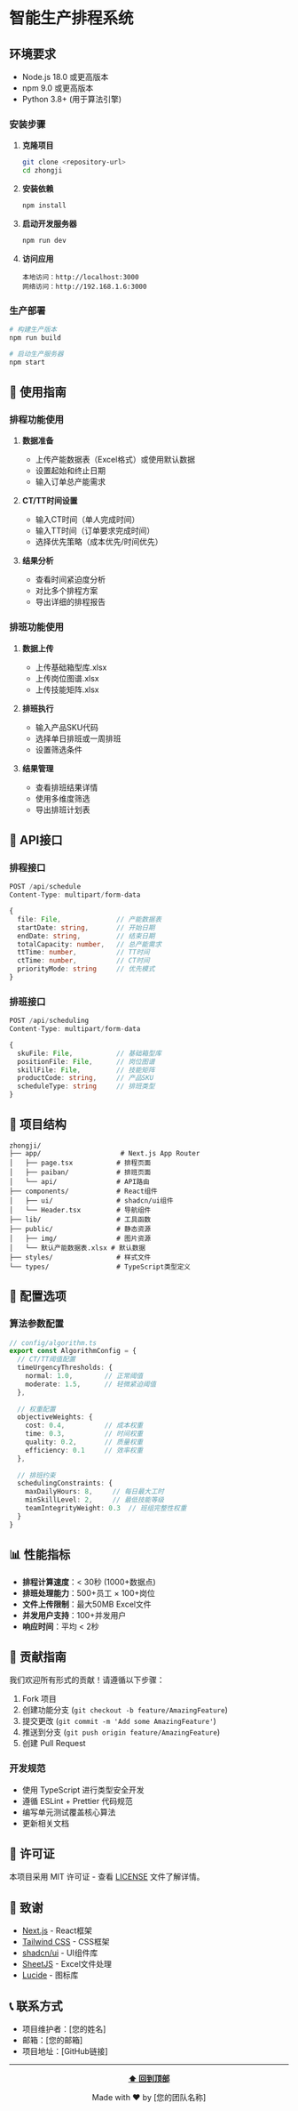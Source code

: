 # 智能生产排程系统
## 环境要求

- Node.js 18.0 或更高版本
- npm 9.0 或更高版本
- Python 3.8+ (用于算法引擎)

### 安装步骤

1. **克隆项目**
   ```bash
   git clone <repository-url>
   cd zhongji
   ```

2. **安装依赖**
   ```bash
   npm install
   ```

3. **启动开发服务器**
   ```bash
   npm run dev
   ```

4. **访问应用**
   ```
   本地访问：http://localhost:3000
   网络访问：http://192.168.1.6:3000
   ```

### 生产部署

```bash
# 构建生产版本
npm run build

# 启动生产服务器
npm start
```

## 📖 使用指南

### 排程功能使用

1. **数据准备**
   - 上传产能数据表（Excel格式）或使用默认数据
   - 设置起始和终止日期
   - 输入订单总产能需求

2. **CT/TT时间设置**
   - 输入CT时间（单人完成时间）
   - 输入TT时间（订单要求完成时间）
   - 选择优先策略（成本优先/时间优先）

3. **结果分析**
   - 查看时间紧迫度分析
   - 对比多个排程方案
   - 导出详细的排程报告

### 排班功能使用

1. **数据上传**
   - 上传基础箱型库.xlsx
   - 上传岗位图谱.xlsx
   - 上传技能矩阵.xlsx

2. **排班执行**
   - 输入产品SKU代码
   - 选择单日排班或一周排班
   - 设置筛选条件

3. **结果管理**
   - 查看排班结果详情
   - 使用多维度筛选
   - 导出排班计划表

## 🔌 API接口

### 排程接口

```typescript
POST /api/schedule
Content-Type: multipart/form-data

{
  file: File,              // 产能数据表
  startDate: string,       // 开始日期
  endDate: string,         // 结束日期
  totalCapacity: number,   // 总产能需求
  ttTime: number,          // TT时间
  ctTime: number,          // CT时间
  priorityMode: string     // 优先模式
}
```

### 排班接口

```typescript
POST /api/scheduling
Content-Type: multipart/form-data

{
  skuFile: File,           // 基础箱型库
  positionFile: File,      // 岗位图谱
  skillFile: File,         // 技能矩阵
  productCode: string,     // 产品SKU
  scheduleType: string     // 排班类型
}
```

## 📁 项目结构

```
zhongji/
├── app/                    # Next.js App Router
│   ├── page.tsx           # 排程页面
│   ├── paiban/            # 排班页面
│   └── api/               # API路由
├── components/            # React组件
│   ├── ui/                # shadcn/ui组件
│   └── Header.tsx         # 导航组件
├── lib/                   # 工具函数
├── public/                # 静态资源
│   ├── img/               # 图片资源
│   └── 默认产能数据表.xlsx # 默认数据
├── styles/                # 样式文件
└── types/                 # TypeScript类型定义
```

## 🔧 配置选项

### 算法参数配置

```typescript
// config/algorithm.ts
export const AlgorithmConfig = {
  // CT/TT阈值配置
  timeUrgencyThresholds: {
    normal: 1.0,        // 正常阈值
    moderate: 1.5,      // 轻微紧迫阈值
  },
  
  // 权重配置
  objectiveWeights: {
    cost: 0.4,          // 成本权重
    time: 0.3,          // 时间权重
    quality: 0.2,       // 质量权重
    efficiency: 0.1     // 效率权重
  },
  
  // 排班约束
  schedulingConstraints: {
    maxDailyHours: 8,     // 每日最大工时
    minSkillLevel: 2,     // 最低技能等级
    teamIntegrityWeight: 0.3  // 班组完整性权重
  }
}
```

## 📊 性能指标

- **排程计算速度**：< 30秒 (1000+数据点)
- **排班处理能力**：500+员工 × 100+岗位
- **文件上传限制**：最大50MB Excel文件
- **并发用户支持**：100+并发用户
- **响应时间**：平均 < 2秒

## 🤝 贡献指南

我们欢迎所有形式的贡献！请遵循以下步骤：

1. Fork 项目
2. 创建功能分支 (`git checkout -b feature/AmazingFeature`)
3. 提交更改 (`git commit -m 'Add some AmazingFeature'`)
4. 推送到分支 (`git push origin feature/AmazingFeature`)
5. 创建 Pull Request

### 开发规范

- 使用 TypeScript 进行类型安全开发
- 遵循 ESLint + Prettier 代码规范
- 编写单元测试覆盖核心算法
- 更新相关文档

## 📄 许可证

本项目采用 MIT 许可证 - 查看 [LICENSE](LICENSE) 文件了解详情。

## 🙏 致谢

- [Next.js](https://nextjs.org/) - React框架
- [Tailwind CSS](https://tailwindcss.com/) - CSS框架
- [shadcn/ui](https://ui.shadcn.com/) - UI组件库
- [SheetJS](https://sheetjs.com/) - Excel文件处理
- [Lucide](https://lucide.dev/) - 图标库

## 📞 联系方式

- 项目维护者：[您的姓名]
- 邮箱：[您的邮箱]
- 项目地址：[GitHub链接]

---

<div align="center">

**[⬆ 回到顶部](#智能生产排程系统)**

Made with ❤️ by [您的团队名称]

</div>

